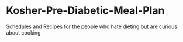 # Kosher-Pre-Diabetic-Meal-Plan
Schedules and Recipes for the people who hate dieting but are curious about cooking
